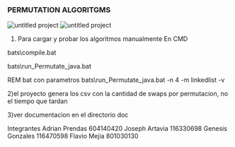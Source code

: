 
### PERMUTATION ALGORITGMS ###
![untitled project](https://user-images.githubusercontent.com/20632410/54011997-210e3a80-413a-11e9-83d4-2b1a03625a12.gif)
![untitled project](https://user-images.githubusercontent.com/20632410/54010805-e3a7ae00-4135-11e9-83a7-d5bbc0f7e066.gif)

1) Para cargar y probar los algoritmos manualmente En CMD

bats\compile.bat


bats\run_Permutate_java.bat


REM bat con parametros
bats\run_Permutate_java.bat -n 4 -m linkedlist -v



2)el proyecto genera los csv con la cantidad de swaps
por permutacion, no el tiempo que tardan


3)ver documentacion en el directorio doc


Integrantes
	Adrian Prendas 604140420
	Joseph Artavia 116330698
	Genesis Gonzales 116470598
	Flavio Mejia 801030130
